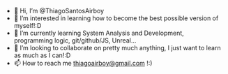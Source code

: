 - 👋 Hi, I’m @ThiagoSantosAirboy
- 👀 I’m interested in learning how to become the best possible version of myself!:D
- 🌱 I’m currently learning System Analysis and Development, programming logic, git/github/JS, Unreal...
- 💞️ I’m looking to collaborate on pretty much anything, I just want to learn as much as I can!:D
- 📫 How to reach me thiagoairboy@gmail.com !:)

<!---
ThiagoSantosAirboy/ThiagoSantosAirboy is a ✨ special ✨ repository because its `README.md` (this file) appears on your GitHub profile.
You can click the Preview link to take a look at your changes.
--->
